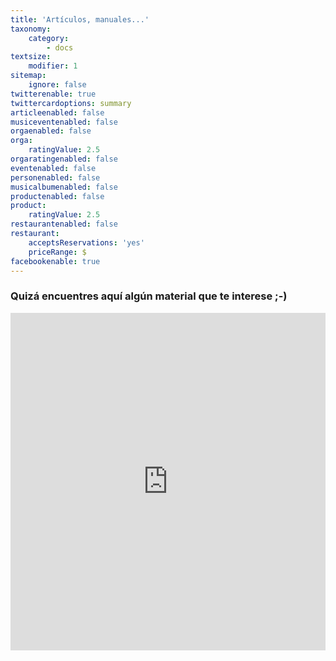 ```yaml
---
title: 'Artículos, manuales...'
taxonomy:
    category:
        - docs
textsize:
    modifier: 1
sitemap:
    ignore: false
twitterenable: true
twittercardoptions: summary
articleenabled: false
musiceventenabled: false
orgaenabled: false
orga:
    ratingValue: 2.5
orgaratingenabled: false
eventenabled: false
personenabled: false
musicalbumenabled: false
productenabled: false
product:
    ratingValue: 2.5
restaurantenabled: false
restaurant:
    acceptsReservations: 'yes'
    priceRange: $
facebookenable: true
---
```


### Quizá encuentres aquí algún material que te interese ;-)


<div style="padding: 0; padding-bottom: 107.20898100172712%; position: relative;  display: block; height: 0;"><iframe style="position: absolute;  top: 0; bottom: 0; left: 0; width: 100%; height: 100%; border: 0;" src="https://gallica.bnf.fr/ark:/12148/bpt6k9798333w/f1.image.mini"></iframe></div>
